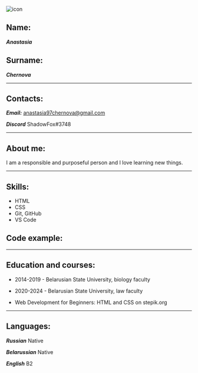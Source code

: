 ![icon](https://user-images.githubusercontent.com/94312514/147875823-ab6a0bbd-41d5-4fd8-92ca-1627c3a49668.png=100x100)

## Name:
***Anastasia***
## Surname:
***Chernova***
- - -
## Contacts:
***Email:*** anastasia97chernova@gmail.com

***Discord*** ShadowFox#3748
- - -
## About me:
I am a responsible and purposeful person and I love learning new things.
- - -
## Skills:
* HTML 
* CSS 
* Git, GitHub
* VS Code

## Code example:
- - -
## Education and courses:
* 2014-2019 - Belarusian State University, biology faculty
* 2020-2024 - Belarusian State University, law faculty

* Web Development for Beginners: HTML and CSS on stepik.org
- - -
## Languages:
***Russian*** Native

***Belarussian*** Native

***English*** B2
